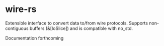 # wire-rs

Extensible interface to convert data to/from wire protocols. Supports non-contiguous buffers (&[IoSlice]) and is compatible with no_std.

Documentation forthcoming

